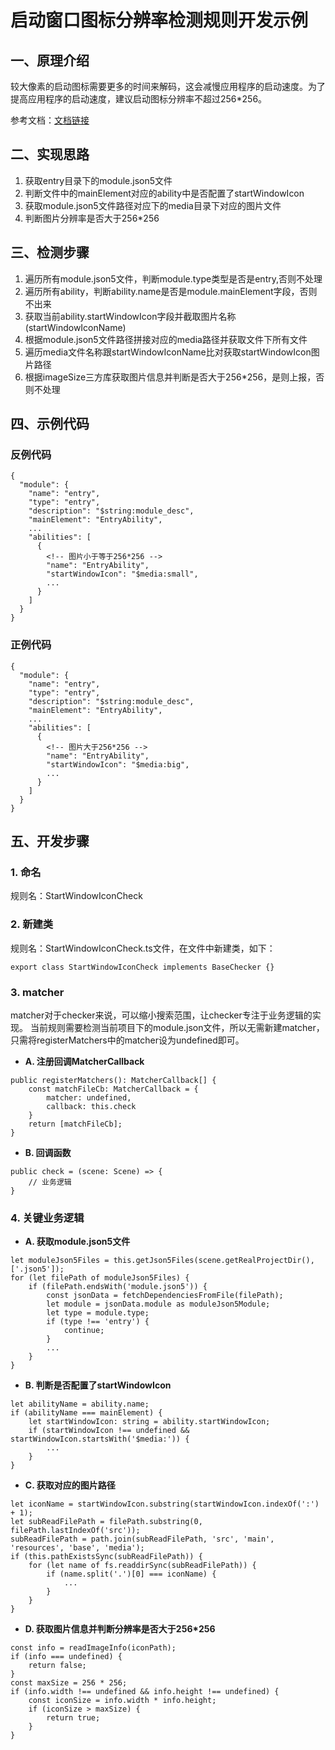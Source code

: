 # 启动窗口图标分辨率检测规则开发示例

## 一、原理介绍

较大像素的启动图标需要更多的时间来解码，这会减慢应用程序的启动速度。为了提高应用程序的启动速度，建议启动图标分辨率不超过256*256。

参考文档：[文档链接](https://developer.huawei.com/consumer/cn/doc/harmonyos-guides-V13/ide-start-window-icon-check-V13)
   
## 二、实现思路

1. 获取entry目录下的module.json5文件
2. 判断文件中的mainElement对应的ability中是否配置了startWindowIcon
3. 获取module.json5文件路径对应下的media目录下对应的图片文件
4. 判断图片分辨率是否大于256*256

## 三、检测步骤

 1. 遍历所有module.json5文件，判断module.type类型是否是entry,否则不处理
 2. 遍历所有ability，判断ability.name是否是module.mainElement字段，否则不出来
 3. 获取当前ability.startWindowIcon字段并截取图片名称(startWindowIconName)
 4. 根据module.json5文件路径拼接对应的media路径并获取文件下所有文件
 5. 遍历media文件名称跟startWindowIconName比对获取startWindowIcon图片路径
 6. 根据imageSize三方库获取图片信息并判断是否大于256*256，是则上报，否则不处理

## 四、示例代码

### 反例代码

```
{
  "module": {
    "name": "entry",
    "type": "entry",
    "description": "$string:module_desc",
    "mainElement": "EntryAbility",
    ...
    "abilities": [
      {
        <!-- 图片小于等于256*256 -->
        "name": "EntryAbility",
        "startWindowIcon": "$media:small",
        ...
      }
    ]
  }
}
```

### 正例代码

```
{
  "module": {
    "name": "entry",
    "type": "entry",
    "description": "$string:module_desc",
    "mainElement": "EntryAbility",
    ...
    "abilities": [
      {
        <!-- 图片大于256*256 -->
        "name": "EntryAbility",
        "startWindowIcon": "$media:big",
        ...
      }
    ]
  }
}
```

## 五、开发步骤

### 1. 命名

规则名：StartWindowIconCheck

### 2. 新建类

规则名：StartWindowIconCheck.ts文件，在文件中新建类，如下：
```
export class StartWindowIconCheck implements BaseChecker {}
```

### 3. matcher

matcher对于checker来说，可以缩小搜索范围，让checker专注于业务逻辑的实现。
当前规则需要检测当前项目下的module.json文件，所以无需新建matcher，只需将registerMatchers中的matcher设为undefined即可。

- **A. 注册回调MatcherCallback**
```
public registerMatchers(): MatcherCallback[] {
    const matchFileCb: MatcherCallback = {
        matcher: undefined,
        callback: this.check
    }
    return [matchFileCb];
}
```

- **B. 回调函数**
```
public check = (scene: Scene) => {
    // 业务逻辑
}
```

### 4. 关键业务逻辑

- **A. 获取module.json5文件**
```
let moduleJson5Files = this.getJson5Files(scene.getRealProjectDir(), ['.json5']);
for (let filePath of moduleJson5Files) {
    if (filePath.endsWith('module.json5')) {
        const jsonData = fetchDependenciesFromFile(filePath);
        let module = jsonData.module as moduleJson5Module;
        let type = module.type;
        if (type !== 'entry') {
            continue;
        }
        ...
    }
}
```

- **B. 判断是否配置了startWindowIcon**
```
let abilityName = ability.name;
if (abilityName === mainElement) {
    let startWindowIcon: string = ability.startWindowIcon;
    if (startWindowIcon !== undefined && startWindowIcon.startsWith('$media:')) {
        ...
    }
}
```

- **C. 获取对应的图片路径**
```
let iconName = startWindowIcon.substring(startWindowIcon.indexOf(':') + 1);
let subReadFilePath = filePath.substring(0, filePath.lastIndexOf('src'));
subReadFilePath = path.join(subReadFilePath, 'src', 'main', 'resources', 'base', 'media');
if (this.pathExistsSync(subReadFilePath)) {
    for (let name of fs.readdirSync(subReadFilePath)) {
        if (name.split('.')[0] === iconName) {
            ...
        }
    }
}
```

- **D. 获取图片信息并判断分辨率是否大于256*256**
```
const info = readImageInfo(iconPath);
if (info === undefined) {
    return false;
}
const maxSize = 256 * 256;
if (info.width !== undefined && info.height !== undefined) {
    const iconSize = info.width * info.height;
    if (iconSize > maxSize) {
        return true;
    }
}
```